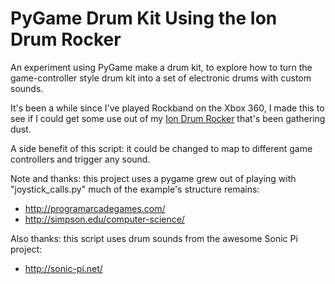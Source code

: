 # PyGame Drum Kit Using the Ion Drum Rocker

An experiment using PyGame make a drum kit, to explore how to turn the game-controller style drum kit into a set of electronic drums with custom sounds.

It's been a while since I've played Rockband on the Xbox 360, I made this to see if I could get some use out of my [Ion Drum Rocker](https://www.ionaudio.com/products/details/drum-rocker-core-xbox-360) that's been gathering dust.

A side benefit of this script: it could be changed to map to different game controllers and trigger any sound.

Note and thanks: this project uses a pygame grew out of playing with "joystick_calls.py" much of the example's structure remains:

- http://programarcadegames.com/
- http://simpson.edu/computer-science/

Also thanks: this script uses drum sounds from the awesome Sonic Pi project:

- http://sonic-pi.net/
